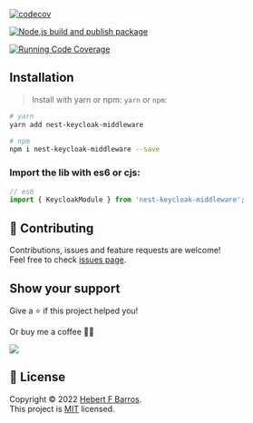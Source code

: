 [![codecov](https://codecov.io/gh/hebertcisco/nest-keycloak-middleware/branch/master/graph/badge.svg?token=E11YWYCJ5Q)](https://codecov.io/gh/hebertcisco/nest-keycloak-middleware)

[![Node.js build and publish package](https://github.com/hebertcisco/nest-keycloak-middleware/actions/workflows/npm-publish.yml/badge.svg)](https://github.com/hebertcisco/nest-keycloak-middleware/actions/workflows/npm-publish.yml)

[![Running Code Coverage](https://github.com/hebertcisco/nest-keycloak-middleware/actions/workflows/coverage.yml/badge.svg)](https://github.com/hebertcisco/nest-keycloak-middleware/actions/workflows/coverage.yml)

## Installation

> Install with yarn or npm: `yarn` or `npm`:

```bash
# yarn
yarn add nest-keycloak-middleware
```

```bash
# npm
npm i nest-keycloak-middleware --save
```

### Import the lib with es6 or cjs:

```mjs
// es6
import { KeycloakModule } from 'nest-keycloak-middleware';
```

## 🤝 Contributing

Contributions, issues and feature requests are welcome!<br />Feel free to check [issues page](issues).

## Show your support

Give a ⭐️ if this project helped you!

Or buy me a coffee 🙌🏾

<a href="https://www.buymeacoffee.com/hebertcisco">
    <img src="https://img.buymeacoffee.com/button-api/?text=Buy me a coffee&emoji=&slug=hebertcisco&button_colour=FFDD00&font_colour=000000&font_family=Inter&outline_colour=000000&coffee_colour=ffffff" />
</a>

## 📝 License

Copyright © 2022 [Hebert F Barros](https://github.com/hebertcisco).<br />
This project is [MIT](LICENSE) licensed.
